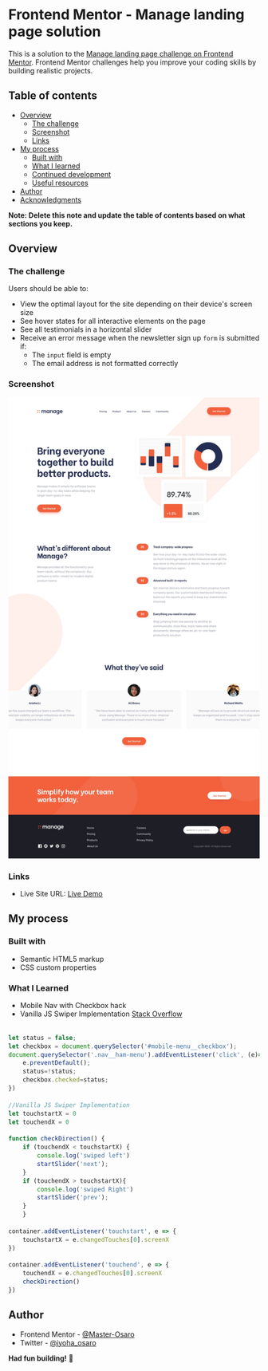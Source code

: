 # Frontend Mentor - Manage landing page solution

This is a solution to the [Manage landing page challenge on Frontend Mentor](https://www.frontendmentor.io/challenges/manage-landing-page-SLXqC6P5). Frontend Mentor challenges help you improve your coding skills by building realistic projects. 

## Table of contents

- [Overview](#overview)
  - [The challenge](#the-challenge)
  - [Screenshot](#screenshot)
  - [Links](#links)
- [My process](#my-process)
  - [Built with](#built-with)
  - [What I learned](#what-i-learned)
  - [Continued development](#continued-development)
  - [Useful resources](#useful-resources)
- [Author](#author)
- [Acknowledgments](#acknowledgments)

**Note: Delete this note and update the table of contents based on what sections you keep.**

## Overview

### The challenge

Users should be able to:

- View the optimal layout for the site depending on their device's screen size
- See hover states for all interactive elements on the page
- See all testimonials in a horizontal slider
- Receive an error message when the newsletter sign up `form` is submitted if:
  - The `input` field is empty
  - The email address is not formatted correctly

### Screenshot

![](./screenshot.jpg)

### Links

- Live Site URL: [Live Demo](https://easy-bank-o.netlify.app/)

## My process

### Built with

- Semantic HTML5 markup
- CSS custom properties


### What I Learned
- Mobile Nav with Checkbox hack 
- Vanilla JS Swiper Implementation [Stack Overflow](https://stackoverflow.com/questions/2264072/detect-a-finger-swipe-through-javascript-on-the-iphone-and-android)


```js

let status = false;
let checkbox = document.querySelector('#mobile-menu__checkbox');
document.querySelector('.nav__ham-menu').addEventListener('click', (e)=>{
    e.preventDefault();
    status=!status;
    checkbox.checked=status;
})

//Vanilla JS Swiper Implementation
let touchstartX = 0
let touchendX = 0
    
function checkDirection() {
    if (touchendX < touchstartX) {
        console.log('swiped left')
        startSlider('next');
    }
    if (touchendX > touchstartX){
        console.log('swiped Right')
        startSlider('prev');
    }
    }

container.addEventListener('touchstart', e => {
    touchstartX = e.changedTouches[0].screenX
})

container.addEventListener('touchend', e => {
    touchendX = e.changedTouches[0].screenX
    checkDirection()
})


```




## Author
- Frontend Mentor - [@Master-Osaro](https://www.frontendmentor.io/profile/yourusername)
- Twitter - [@iyoha_osaro](https://www.twitter.com/yourusername)

**Had fun building!** 🚀